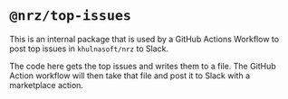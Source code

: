 # `@nrz/top-issues`

This is an internal package that is used by a GitHub Actions Workflow to post
top issues in `khulnasoft/nrz` to Slack.

The code here gets the top issues and writes them to a file. The GitHub Action
workflow will then take that file and post it to Slack with a marketplace
action.
